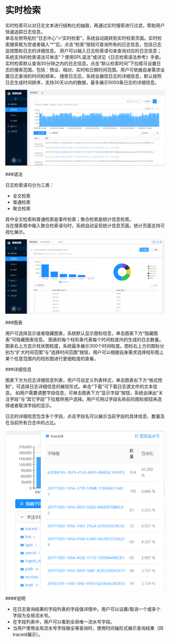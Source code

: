 # 实时检索

实时检索可以对日志文本进行结构化的抽取，再通过实时搜索进行过滤，帮助用户快速追踪日志信息。  
单击左侧导航栏“日志中心”>“实时检索”，系统自动跳转到实时检索页面。实时检索搜索框为空或者输入“*”后，点击“检索”按钮可查询所有的日志信息，包括日志监控图和日志的详细信息。
用户可以输入日志检索语句来查询对应的日志信息；系统支持的检索语法可单击“？使用SPL语法”或详见《日志检索语法参考》手册。 
实时检索默认查询30分钟之内的日志信息。点击“默认检索时间”下拉框可设置日志的搜索范围，包括：预设、相对、实时和日期时间范围。用户可依据自身需求设置日志查询的时间和频率。
搜索日志后，系统会展现日志的详细信息，默认按照日志生成时间排序，支持30天以内的数据，最多展示5000条日志的详细信息。

![](/user_guide/log_center/picture/实时检索.png)

###语法

日志检索语句分为三类：

* 全文检索
* 普通检索
* 聚合检索

其中全文检索和普通检索是事件检索；聚合检索是统计信息检索。  
当在搜索框中输入聚合检索语句时，系统自动呈现统计信息页面。统计页面支持可视化展示。

![](/user_guide/log_center/picture/聚合检索.png)

###图表

用户可选择显示或者隐藏图表，系统默认显示图标信息，单击图表下方“隐藏图表”可隐藏图表信息。
图表的每个柱形条代表每个时间粒度内的生成的日志数量。图表右上方显示柱状图粒度，系统最多展示300个时间粒度。图标右上方的图标分别为“扩大时间范围”与“选择时间范围”按钮，用户可以根据自身需求选择柱形图上某个任意范围内的柱形图进行更细粒度的查看。


###详细信息

图表下方为日志详细信息列表，用户可自定义列表样式，单击图表右下方“格式控制”，可选择日志详细信息的展现形式。单击“下载”可下载日志源文件的文本信息。
如用户需要调整字段信息，可单击图表下方“显示字段”按钮，系统会弹出“关注字段”与“其它字段”下拉框供用户选择。用户可用过字段名称前的图标按钮来选择或者取消字段的显示。

日志的详细信息包含多个字段，点击字段名可以展示当前字段的具体信息、数量及在当前所有日志中的占比。


![](/user_guide/log_center/picture/字段详细信息.png)


####说明
* 在日志查询结果的字段列表的字段值详情中，用户可以设置/取消一个或多个字段为全局流水号。
* 在字段列表中，用户可以看到全局唯一流水号字段。
* 当用户使用全局流水号字段做全等查询时，使用时间轴形式展示查询结果（同traceid展示）。









